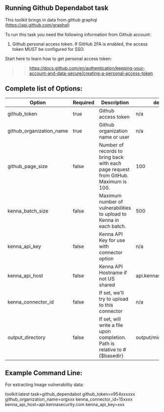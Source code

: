## Running Github Dependabot task 

This toolkit brings in data from github graphql (https://api.github.com/graphql)

To run this task you need the following information from Github account: 

1. Github personal access token. If GitHub 2FA is enabled, the access token MUST be configured for SSO.


Start here to learn how to get personal access token:

>>https://docs.github.com/en/authentication/keeping-your-account-and-data-secure/creating-a-personal-access-token



## Complete list of Options:

| Option                   | Required | Description                                                       | default |
|--------------------------| -------- |-------------------------------------------------------------------| ------- |
| github_token             | true | Github access token                                                        | n/a |
| github_organization_name | true | Github organization name or user                                           | n/a |
| github_page_size         | false | Number of records to bring back with each page request from GitHub. Maximum is 100. | 100 |
| kenna_batch_size         | false | Maximum number of vulnerabilities to upload to Kenna in each batch.  | 500 |
| kenna_api_key            | false | Kenna API Key for use with connector option                                | n/a |
| kenna_api_host           | false | Kenna API Hostname if not US shared                                        | api.kennasecurity.com |
| kenna_connector_id       | false | If set, we'll try to upload to this connector                              | n/a |
| output_directory         | false | If set, will write a file upon completion. Path is relative to #{$basedir} | output/microsoft_atp |


## Example Command Line:

For extracting Image vulnerability data:

   toolkit:latest task=github_dependabot github_token=v954xxxxxx github_organization_name=orgxxx kenna_connector_id=15xxxx kenna_api_host=api.kennasecurity.com kenna_api_key=xxx
